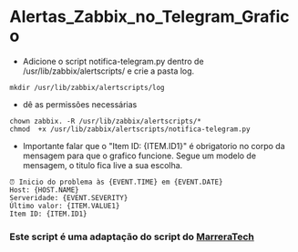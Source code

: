 # Alertas_Zabbix_no_Telegram_Grafico

* Adicione o script notifica-telegram.py dentro de /usr/lib/zabbix/alertscripts/ e crie a pasta log.
```
mkdir /usr/lib/zabbix/alertscripts/log
```
* dê as permissões necessárias
```
chown zabbix. -R /usr/lib/zabbix/alertscripts/*
chmod  +x /usr/lib/zabbix/alertscripts/notifica-telegram.py
```
* Importante falar que o "Item ID: {ITEM.ID1}" é obrigatorio no corpo da mensagem para que o grafico funcione.
Segue um modelo de mensagem, o titulo fica live a sua escolha.
```
⏰ Inicio do problema às {EVENT.TIME} em {EVENT.DATE}
Host: {HOST.NAME}
Serveridade: {EVENT.SEVERITY}
Último valor: {ITEM.VALUE1}
Item ID: {ITEM.ID1}
```

### Este script é uma adaptação do script do [MarreraTech](https://github.com/MarreraTech/Zabbix/tree/main)
